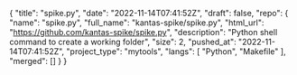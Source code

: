 {
    "title": "spike.py",
    "date": "2022-11-14T07:41:52Z",
    "draft": false,
    "repo": {
        "name": "spike.py",
        "full_name": "kantas-spike/spike.py",
        "html_url": "https://github.com/kantas-spike/spike.py",
        "description": "Python shell command to create a working folder",
        "size": 2,
        "pushed_at": "2022-11-14T07:41:52Z",
        "project_type": "mytools",
        "langs": [
            "Python",
            "Makefile"
        ],
        "merged": []
    }
}